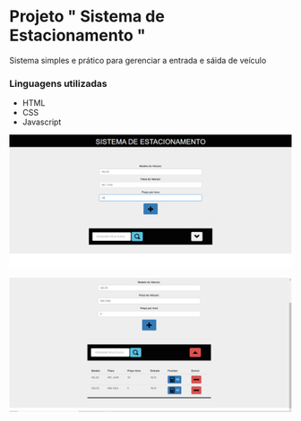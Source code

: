 # Projeto " Sistema de Estacionamento "
Sistema simples e prático para gerenciar a entrada e sáida de veículo 
### Linguagens utilizadas
- HTML
- CSS
- Javascript

![img1](https://github.com/Lucasm12/Sistema_Estacionamento/blob/main/icons/img1.png)

![img2](https://github.com/Lucasm12/Sistema_Estacionamento/blob/main/icons/img2.png)






